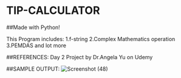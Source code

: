 # TIP-CALCULATOR

##Made with Python!

This Program includes:
1.f-string
2.Complex Mathematics operation
3.PEMDAS and lot more

##REFERENCES:
Day 2 Project by Dr.Angela Yu on Udemy

##SAMPLE OUTPUT:
![Screenshot (48)](https://user-images.githubusercontent.com/85798295/123074175-b2516a00-d434-11eb-8084-c98f1556181b.png)

